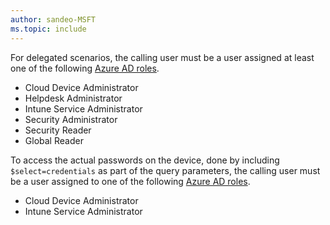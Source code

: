 ```yaml
---
author: sandeo-MSFT
ms.topic: include
---
```


For delegated scenarios, the calling user must be a user assigned at least one of the following [Azure AD roles](/azure/active-directory/roles/permissions-reference?toc=%2Fgraph%2Ftoc.json).

- Cloud Device Administrator
- Helpdesk Administrator
- Intune Service Administrator
- Security Administrator
- Security Reader
- Global Reader

To access the actual passwords on the device, done by including `$select=credentials` as part of the query parameters, the calling user must be a user assigned to one of the following [Azure AD roles](/azure/active-directory/roles/permissions-reference?toc=%2Fgraph%2Ftoc.json).

- Cloud Device Administrator
- Intune Service Administrator